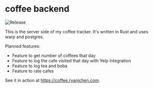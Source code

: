 # coffee backend
![Release](https://github.com/fatcat2/coffee-backend/workflows/Release/badge.svg)


This is the server side of my coffee tracker. It's written in Rust and uses warp and postgres.

Planned features:
* Feature to get number of coffees that day
* Feature to log the cafe visited that day with Yelp integration
* Feature to log tea and boba
* Feature to rate cafes

See it in action at https://coffee.ryanjchen.com.
